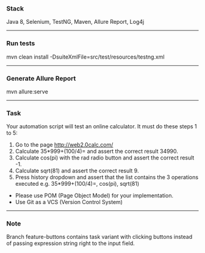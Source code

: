 ### Stack

Java 8, Selenium, TestNG, Maven, Allure Report, Log4j

---

### Run tests

mvn clean install -DsuiteXmlFile=src/test/resources/testng.xml 

---

### Generate Allure Report

mvn allure:serve

---

### Task

Your automation script will test an online calculator. It must do these steps 1 to 5:<br>

1. Go to the page http://web2.0calc.com/ <br>
2. Calculate 35*999+(100/4)= and assert the correct result 34990.<br>
3. Calculate cos(pi) with the rad radio button and assert the correct result -1.<br>
4. Calculate sqrt(81) and assert the correct result 9.<br>
5. Press history dropdown and assert that the list contains the 3 operations executed e.g. 35*999+(100/4)=, cos(pi), sqrt(81)<br>

-   Please use POM (Page Object Model) for your implementation.
-   Use Git as a VCS (Version Control System)

---

### Note

Branch feature-buttons contains task variant with clicking buttons instead of passing expression string right to the input field.